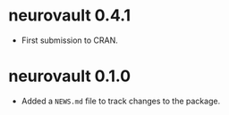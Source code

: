 # neurovault 0.4.1

* First submission to CRAN.

# neurovault 0.1.0

* Added a `NEWS.md` file to track changes to the package.
